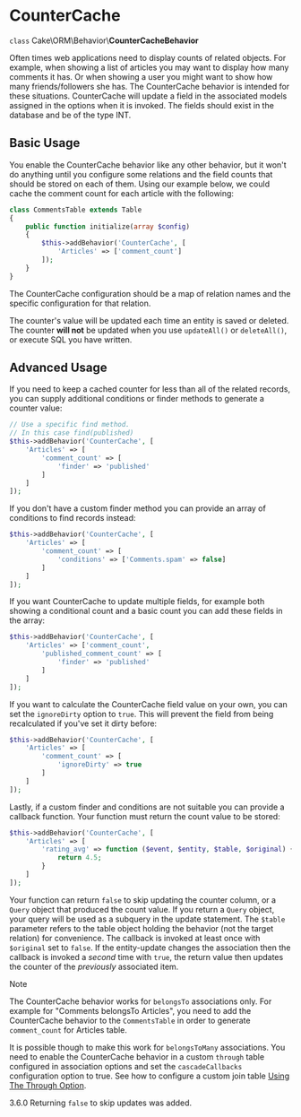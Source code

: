 # CounterCache

`class` Cake\\ORM\\Behavior\\**CounterCacheBehavior**

Often times web applications need to display counts of related objects. For
example, when showing a list of articles you may want to display how many
comments it has. Or when showing a user you might want to show how many
friends/followers she has. The CounterCache behavior is intended for these
situations. CounterCache will update a field in the associated models assigned
in the options when it is invoked. The fields should exist in the database and
be of the type INT.

## Basic Usage

You enable the CounterCache behavior like any other behavior, but it won't do
anything until you configure some relations and the field counts that should be
stored on each of them. Using our example below, we could cache the comment
count for each article with the following:

``` php
class CommentsTable extends Table
{
    public function initialize(array $config)
    {
        $this->addBehavior('CounterCache', [
            'Articles' => ['comment_count']
        ]);
    }
}
```

The CounterCache configuration should be a map of relation names and the
specific configuration for that relation.

The counter's value will be updated each time an entity is saved or deleted. The
counter **will not** be updated when you use `updateAll()` or `deleteAll()`,
or execute SQL you have written.

## Advanced Usage

If you need to keep a cached counter for less than all of the related records,
you can supply additional conditions or finder methods to generate a
counter value:

``` php
// Use a specific find method.
// In this case find(published)
$this->addBehavior('CounterCache', [
    'Articles' => [
        'comment_count' => [
            'finder' => 'published'
        ]
    ]
]);
```

If you don't have a custom finder method you can provide an array of conditions
to find records instead:

``` php
$this->addBehavior('CounterCache', [
    'Articles' => [
        'comment_count' => [
            'conditions' => ['Comments.spam' => false]
        ]
    ]
]);
```

If you want CounterCache to update multiple fields, for example both showing a
conditional count and a basic count you can add these fields in the array:

``` php
$this->addBehavior('CounterCache', [
    'Articles' => ['comment_count',
        'published_comment_count' => [
            'finder' => 'published'
        ]
    ]
]);
```

If you want to calculate the CounterCache field value on your own, you can set
the `ignoreDirty` option to `true`.
This will prevent the field from being recalculated if you've set it dirty
before:

``` php
$this->addBehavior('CounterCache', [
    'Articles' => [
        'comment_count' => [
            'ignoreDirty' => true
        ]
    ]
]);
```

Lastly, if a custom finder and conditions are not suitable you can provide
a callback function. Your function must return the count value to be stored:

``` php
$this->addBehavior('CounterCache', [
    'Articles' => [
        'rating_avg' => function ($event, $entity, $table, $original) {
            return 4.5;
        }
    ]
]);
```

Your function can return `false` to skip updating the counter column, or
a `Query` object that produced the count value. If you return a `Query`
object, your query will be used as a subquery in the update statement. The
`$table` parameter refers to the table object holding the behavior (not the
target relation) for convenience. The callback is invoked at least once with
`$original` set to `false`. If the entity-update changes the association
then the callback is invoked a *second* time with `true`, the return value
then updates the counter of the *previously* associated item.

> [!NOTE]
> The CounterCache behavior works for `belongsTo` associations only. For
> example for "Comments belongsTo Articles", you need to add the CounterCache
> behavior to the `CommentsTable` in order to generate `comment_count` for
> Articles table.
>
> It is possible though to make this work for `belongsToMany` associations.
> You need to enable the CounterCache behavior in a custom `through` table
> configured in association options and set the `cascadeCallbacks` configuration
> option to true. See how to configure a custom join table
> [Using The Through Option](../../orm/associations#using-the-through-option).

<div class="versionchanged">

3.6.0
Returning `false` to skip updates was added.

</div>
